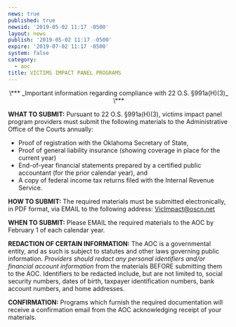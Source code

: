```yaml
---
news: true
published: true
newsid: '2019-05-02 11:17 -0500'
layout: news
publish: '2019-05-02 11:17 -0500'
expire: '2019-07-02 11:17 -0500'
system: false
category:
  - aoc
title: VICTIMS IMPACT PANEL PROGRAMS
---
```

<center>\*** _Important information regarding compliance with 22 O.S. §991a(H)(3)_ \***</center>

**WHAT TO SUBMIT:**  Pursuant to 22 O.S. §991a(H)(3), victims impact panel program providers must submit the following materials to the Administrative Office of the Courts annually: 

* Proof of registration with the Oklahoma Secretary of State,
* Proof of general liability insurance (showing coverage in place for the current year)
* End-of-year financial statements prepared by a certified public accountant (for the prior calendar year), and
* A copy of federal income tax returns filed with the Internal Revenue Service.

**HOW TO SUBMIT:**  The required materials must be submitted electronically, in PDF format, via EMAIL to the following address: [VicImpact@oscn.net](mailto:VicImpact@oscn.net)

**WHEN TO SUBMIT:**  Please EMAIL the required materials to the AOC by February 1 of each calendar year.

**REDACTION OF CERTAIN INFORMATION:**  The AOC is a governmental entity, and as such is subject to statutes and other laws governing public information.  _Providers should redact any personal identifiers and/or financial account information_ from the materials BEFORE submitting them to the AOC.  Identifiers to be redacted include, but are not limited to, social security numbers, dates of birth, taxpayer identification numbers, bank account numbers, and home addresses.  

**CONFIRMATION:**  Programs which furnish the required documentation will receive a confirmation email from the AOC acknowledging receipt of your materials.


